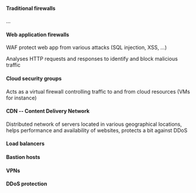 #### Traditional firewalls
...
#### Web application firewalls
WAF protect web app from various attacks (SQL injection, XSS, ...)

Analyses HTTP requests and responses to identify and block malicious traffic
#### Cloud security groups
Acts as a virtual firewall controlling traffic to and from cloud resources (VMs for instance)
#### CDN -- Content Delivery Network
Distributed network of servers located in various geographical locations, helps performance and availability of websites, protects a bit against DDoS
#### Load balancers

#### Bastion hosts
#### VPNs
#### DDoS protection